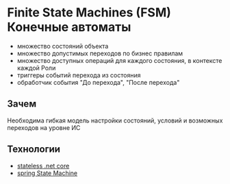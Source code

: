 # Finite State Machines (FSM) Конечные автоматы

- множество состояний объекта
- множество допустимых переходов по бизнес правилам
- множество доступных операций для каждого состояния, в контексте каждой Роли
- триггеры событий перехода из состояния
- обработчик события "До перехода", "После перехода"

## Зачем

Необходима гибкая модель настройки состояний, условий и возможных переходов на уровне ИС

## Технологии

- [stateless .net core](https://www.hanselman.com/blog/stateless-30-a-state-machine-library-for-net-core)
- [spring State Machine](https://spring.io/projects/spring-statemachine)
